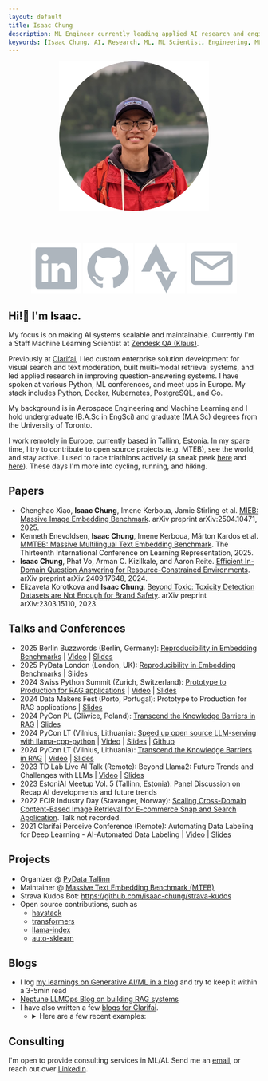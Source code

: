 ```yaml
---
layout: default
title: Isaac Chung
description: ML Engineer currently leading applied AI research and engineering in Europe.
keywords: [Isaac Chung, AI, Research, ML, ML Scientist, Engineering, ML Engineer, Generative AI]
---
```


<center><img src="img/profile-circle.png" width="300" height="300"/></center>

<br /><br />
<center>
  <a class="icon-link" target="_blank" href="https://www.linkedin.com/in/isaac-chung/"><img src="icons/linkedin.svg"/></a>
  <a class="icon-link" target="_blank" href="https://github.com/isaac-chung"><img src="icons/github.svg"/></a>
  <a class="icon-link" target="_blank" href="https://www.strava.com/athletes/17796761"><img src="icons/strava.svg"/></a>
  <a class="icon-link" target="_blank" href="mailto:chungisaac1217@gmail.com"><img src="icons/mail.svg"/></a>
</center>

## Hi!👋 I'm Isaac.
My focus is on making AI systems scalable and maintainable. Currently I'm a Staff Machine Learning Scientist at [Zendesk QA (Klaus)](https://www.zendesk.com/service/quality-assurance/).

Previously at [Clarifai](https://www.clarifai.com/), I led custom enterprise solution development for visual search and text moderation, built multi-modal retrieval systems, and led applied research in improving question-answering systems. I have spoken at various Python,  ML conferences, and meet ups in Europe. My stack includes Python, Docker, Kubernetes, PostgreSQL, and Go. 

My background is in Aerospace Engineering and Machine Learning and I hold undergraduate (B.A.Sc in EngSci) and graduate (M.A.Sc) degrees from the University of Toronto. 

I work remotely in Europe, currently based in Tallinn, Estonia. In my spare time, I try to contribute to open source projects (e.g. MTEB), see the world, and stay active. I used to race triathlons actively (a sneak peek [here](https://triathlon.org/athletes/profile/126314/isaac-chung) and [here](https://sportstats.one/results/101584?focus=156&type=pid)). These days I'm more into cycling, running, and hiking. 





## Papers
* Chenghao Xiao, **Isaac Chung**, Imene Kerboua, Jamie Stirling et al. [MIEB: Massive Image Embedding Benchmark](https://arxiv.org/abs/2504.10471). arXiv preprint arXiv:2504.10471, 2025. 
* Kenneth Enevoldsen, **Isaac Chung**, Imene Kerboua, Márton Kardos et al. [MMTEB: Massive Multilingual Text Embedding Benchmark](https://openreview.net/forum?id=zl3pfz4VCV). The Thirteenth International Conference on Learning Representation, 2025. 
* **Isaac Chung**, Phat Vo, Arman C. Kizilkale, and Aaron Reite. [Efficient In-Domain Question Answering for Resource-Constrained Environments](https://arxiv.org/abs/2409.17648). arXiv preprint arXiv:2409.17648, 2024. 
* Elizaveta Korotkova and **Isaac Chung**. [Beyond Toxic: Toxicity Detection Datasets are Not Enough for Brand Safety](https://arxiv.org/abs/2303.15110). arXiv preprint arXiv:2303.15110, 2023. 

## Talks and Conferences
* 2025 Berlin Buzzwords (Berlin, Germany): [Reproducibility in Embedding Benchmarks](https://2025.berlinbuzzwords.de/session/reproducibility-in-embedding-benchmarks/) | [Video](https://youtu.be/2867cDdQm4s?si=1OeM_sKvWp_TNSmJ) | [Slides](https://drive.google.com/file/d/1A2ORTNIV3JZYoEfdVOODadLy9V3hjvny/view?usp=sharing)
* 2025 PyData London (London, UK): [Reproducibility in Embedding Benchmarks](https://cfp.pydata.org/london2025/talk/WJXMZP/) | [Slides](https://drive.google.com/file/d/1qvTRpP0AoquSY8RPRXo2qQESTt21T6ph/view?usp=drive_link)
* 2024 Swiss Python Summit (Zurich, Switzerland): [Prototype to Production for RAG applications](https://pretalx.sifs0005.infs.ch/swiss-python-summit-2024/talk/99V9FC/) | [Video](https://youtu.be/K-KhenQ3Scw?si=NDuiYk3acztovUti) | [Slides](https://drive.google.com/file/d/1R9uMi8zxqTgu5YIg3MDg438JCvxX8Fm3/view?usp=sharing)
* 2024 Data Makers Fest (Porto, Portugal): Prototype to Production for RAG applications | [Slides](https://drive.google.com/file/d/1-58_qMcAXxDnf3iZIToGx7FACeJJmTl3/view?usp=sharing)
* 2024 PyCon PL (Gliwice, Poland): [Transcend the Knowledge Barriers in RAG](https://pl.pycon.org/2024/en/agenda/) | [Slides](https://drive.google.com/file/d/1QUzd5etK0gd9aucXZs8rVyrcPhu-vDSk/view?usp=sharing)
* 2024 PyCon LT (Vilnius, Lithuania): [Speed up open source LLM-serving with llama-cpp-python](https://pycon.lt/2024/talks/DHBLXW) | [Video](https://www.youtube.com/watch?v=jmjR7kMaAak) | [Slides](https://drive.google.com/file/d/1obze3UXqRgNakPIadt-cvlzMwGjfVK-G/view?usp=sharing) | [Github](https://github.com/isaac-chung/llama-cpp-python-chat)
* 2024 PyCon LT (Vilnius, Lithuania): [Transcend the Knowledge Barriers in RAG](https://pycon.lt/2024/talks/HFXHRV) | [Video](https://www.youtube.com/watch?v=KpXkFCUJhVo) | [Slides](https://drive.google.com/file/d/1WMTYLg-doX9DGfDDO53RFGRC_uMFB5_I/view?usp=sharing)
* 2023 TD Lab Live AI Talk (Remote): Beyond Llama2: Future Trends and Challenges with LLMs | [Video](https://youtu.be/Su3f31HQ7eU) | [Slides](pdf/TD_Lab_Live_Talk-Beyond_Llama2.pdf)
* 2023 EstoniAI Meetup Vol. 5 (Tallinn, Estonia): Panel Discussion on Recap AI developments and future trends
* 2022 ECIR Industry Day (Stavanger, Norway): [Scaling Cross-Domain Content-Based Image Retrieval for E-commerce Snap and Search Application](https://arxiv.org/abs/2204.11593). Talk not recorded.
* 2021 Clarifai Perceive Conference (Remote): Automating Data Labeling for Deep Learning - AI-Automated Data Labeling | [Video](https://www.youtube.com/watch?v=8drVLIaI_iA) | [Slides](https://drive.google.com/file/d/1uO4uEOofBz5aISdcE7dyPyII4wzSvkHw/view?usp=sharing)

## Projects
* Organizer @ [PyData Tallinn](https://www.meetup.com/pydata-tallinn/)
* Maintainer @ [Massive Text Embedding Benchmark (MTEB)](https://github.com/embeddings-benchmark/mteb)
* Strava Kudos Bot: https://github.com/isaac-chung/strava-kudos
* Open source contributions, such as 
  - [haystack](https://github.com/deepset-ai/haystack)
  - [transformers](https://github.com/huggingface/transformers)
  - [llama-index](https://github.com/run-llama/llama_index)
  - [auto-sklearn](https://github.com/automl/auto-sklearn)

## Blogs
* I log [my learnings on Generative AI/ML in a blog](/blog) and try to keep it within a 3-5min read
* [Neptune LLMOps Blog on building RAG systems](https://neptune.ai/blog/building-and-evaluating-rag-system-using-langchain-ragas-neptune)
* I have also written a few [blogs for Clarifai](https://www.clarifai.com/blog).
  * <details>
      <summary>Here are a few recent examples:</summary>

      * [Supercharge your LLM via Retrieval Augmented Fine-tuning](https://www.clarifai.com/blog/supercharge-your-llm-via-retrieval-augmented-fine-tuning)
      * [The Landscape of Multimodal Evaluation Benchmarks](https://www.clarifai.com/blog/the-landscape-of-multimodal-evaluation-benchmarks)
      * [Do LLMs Reign Supreme In Few-Shot NER? Part III](https://www.clarifai.com/blog/do-llms-reign-supreme-in-few-shot-ner-part-iii)
      * [Do LLMs Reign Supreme In Few-Shot NER? Part II](https://www.clarifai.com/blog/do-llms-reign-supreme-in-few-shot-ner-part-ii)
      * [Do LLMs Reign Supreme In Few-Shot NER?](https://www.clarifai.com/blog/do-llms-reign-supreme-in-few-shot-ner)
      * [Multi-modal Moderation](https://www.clarifai.com/blog/the-future-of-content-how-multimodal-moderation-is-changing-the-game)
      * [A Comprehensive Guide To Vector Search](https://www.clarifai.com/blog/finding-what-you-need-a-comprehensive-guide-to-vector-search)
    </details>


## Consulting
I'm open to provide consulting services in ML/AI. Send me an [email](mailto:chungisaac1217@gmail.com), or reach out over [LinkedIn](https://www.linkedin.com/in/isaac-chung/). 
